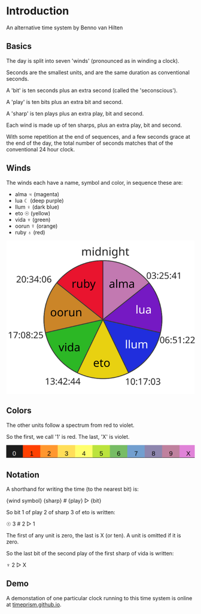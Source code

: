 # Introduction

An alternative time system by Benno van Hilten

## Basics

The day is split into seven 'winds' (pronounced as in winding a clock).

Seconds are the smallest units, and are the same duration as conventional seconds.

A 'bit' is ten seconds plus an extra second (called the 'seconscious').

A 'play' is ten bits plus an extra bit and second.

A 'sharp' is ten plays plus an extra play, bit and second.

Each wind is made up of ten sharps, plus an extra play, bit and second.

With some repetition at the end of sequences, and a few seconds grace at the end of the day, the total number of seconds matches that of the conventional 24 hour clock.

## Winds

The winds each have a name, symbol and color, in sequence these are:
- alma ♃ (magenta)
- lua ☾ (deep purple)
- llum ♀ (dark blue)
- eto ☉ (yellow)
- vida ♆ (green)
- oorun ☿ (orange)
- ruby ♁ (red)

![seven winds](https://raw.githubusercontent.com/timeprism/introduction/main/wind%20times.png)

## Colors

The other units follow a spectrum from red to violet.

So the first, we call '1' is red.
The last, 'X' is violet.

![units](https://raw.githubusercontent.com/timeprism/introduction/main/unit%20colors.png)

## Notation

A shorthand for writing the time (to the nearest bit) is:

  {wind symbol} {sharp} # {play} ▷ {bit}

So bit 1 of play 2 of sharp 3 of eto is written:

  ☉ 3 # 2 ▷ 1

The first of any unit is zero, the last is X (or ten). A unit is omitted if it is zero.

So the last bit of the second play of the first sharp of vida is written:

  ♆ 2 ▷ X

## Demo

A demonstation of one particular clock running to this time system is online at [timeprism.github.io](https://timeprism.github.io).


